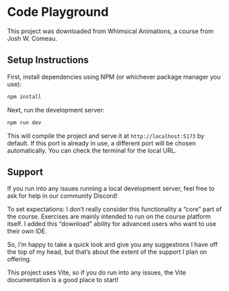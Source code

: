 # Code Playground

This project was downloaded from Whimsical Animations, a course from Josh W. Comeau.

## Setup Instructions

First, install dependencies using NPM (or whichever package manager you use):

```bash
npm install
```

Next, run the development server:

```bash
npm run dev
```

This will compile the project and serve it at `http://localhost:5173` by default. If this port is already in use, a different port will be chosen automatically. You can check the terminal for the local URL.

## Support

If you run into any issues running a local development server, feel free to ask for help in our community Discord!

To set expectations: I don’t really consider this functionality a “core” part of the course. Exercises are mainly intended to run on the course platform itself. I added this “download” ability for advanced users who want to use their own IDE.

So, I’m happy to take a quick look and give you any suggestions I have off the top of my head, but that’s about the extent of the support I plan on offering.

This project uses Vite, so if you do run into any issues, the Vite documentation is a good place to start!
